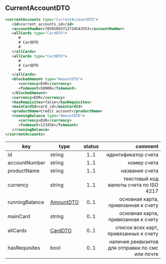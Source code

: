 ## CurrentAccountDTO

```xml
<currentAccounts type="CurrentAccountDTO">
   <id>current_accounts_id</id>
   <accountNumber>78595893712734543353</accountNumber>
   <allCards type="CardDTO">
      #
      # CardDTO
      #
   </allCards>
   <allCards type="CardDTO">
      #
      # CardDTO
      #
   </allCards>
   <blockedAmount type="AmountDTO">
      <currency>EUR</currency>
      <fxAmount>50000</fxAmount>
   </blockedAmount>
   <currency>EUR</currency>
   <hasRequisites>false</hasRequisites>
   <mainCardId>card_id</mainCardId>
   <productName>Credit account</productName>
   <runningBalance type="AmountDTO">
      <currency>EUR</currency>
      <fxAmount>123456</fxAmount>
   </runningBalance>
</currentAccounts>
```

key | type | status | comment
--- | ---- | :----: | ---:
id | string | 1..1 | идентификатор счета
accountNumber | string | 1..1 | номер счета
productName | string | 1..1 | название счета
currency | string | 1..1 | текстовый код валюты счета по ISO 4217
runningBalance | [AmountDTO](#amountdto) | 0..1 | основная карта, привязанная к счету
mainCard | string | 0..1 | основная карта, привязанная к счету
allCards | [CardDTO](#carddto) | 0..1 | список всех карт, привязанных к счету
hasRequisites | bool | 0..1 | наличие реквизитов для отправки по смс или почте
